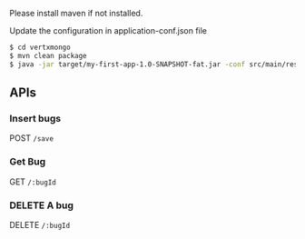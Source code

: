 
Please install maven if not installed.

Update the configuration in application-conf.json file

```bash
$ cd vertxmongo
$ mvn clean package
$ java -jar target/my-first-app-1.0-SNAPSHOT-fat.jar -conf src/main/resources/application-conf.json
```

## APIs

### Insert bugs
POST `/save` 

### Get Bug
GET `/:bugId`

### DELETE A bug
DELETE `/:bugId`